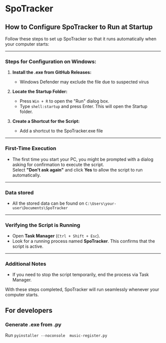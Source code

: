 # SpoTracker

## How to Configure SpoTracker to Run at Startup

Follow these steps to set up SpoTracker so that it runs automatically when your computer starts:

---

### Steps for Configuration on Windows:
1. **Install the .exe from GitHub Releases:**
   - Windows Defender may exclude the file due to suspected virus

1. **Locate the Startup Folder:**
   - Press `Win + R` to open the "Run" dialog box.
   - Type `shell:startup` and press Enter. This will open the Startup folder.

2. **Create a Shortcut for the Script:**
   - Add a shortcut to the SpoTracker.exe file

---

### First-Time Execution
- The first time you start your PC, you might be prompted with a dialog asking for confirmation to execute the script.  
  Select **"Don't ask again"** and click **Yes** to allow the script to run automatically.

---

### Data stored
- All the stored data can be found on `C:\Users\your-user\Documents\SpoTracker`

---

### Verifying the Script is Running
- Open **Task Manager** (`Ctrl + Shift + Esc`).
- Look for a running process named **SpoTracker**. This confirms that the script is active.

---

### Additional Notes
- If you need to stop the script temporarily, end the process via Task Manager.

With these steps completed, SpoTracker will run seamlessly whenever your computer starts.

## For developers

### Generate .exe from .py

Run `pyinstaller --noconsole  music-register.py`
